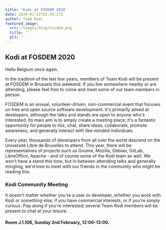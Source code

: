 ```yaml
---
title: 'Kodi at FOSDEM 2020'
date: 2020-01-31T02:35:27Z
author: Team Kodi
featured_image:
  src: /images/blog/Fosdem.png
  title: ''
  alt: ''
---
```

Kodi at FOSDEM 2020
-------------------

  

 Hello Belgium once again.

  

 In the tradition of the last few years, members of Team Kodi will be present at FOSDEM in Brussels this weekend. If you live somewhere nearby or are attending, please feel free to come and meet some of our team members in person.

  

 FOSDEM is an annual, volunteer-driven, non-commercial event that focuses on free and open source software development. It's primarily aimed at developers, although the talks and stands are open to anyone who's interested. Its main aim is to simply create a meeting place; it's a fantastic opportunity for people to mix, chat, share ideas, collaborate, promote awareness, and generally interact with like-minded individuals.

  

 Every year, thousands of developers from all over the world descend on the Université Libre de Bruxelles to attend. This year, there will be representatives of projects such as Gnome, Mozilla, Debian, GitLab, LibreOffice, Apache - and of course some of the Kodi team as well. We won't have a stand this time, but in between attending talks and generally mingling, we'd love to meet with our friends in the community who might be reading this.

  

 ### Kodi Community Meeting

  

 It doesn't matter whether you're a user or developer, whether you work with Kodi or something else, if you have commercial interests, or if you're simply curious. Pop along if you're interested; several Team Kodi members will be present to chat at your leisure.

  

 #### Room J.1.106, Sunday 2nd February, 12:00-13:00.

 